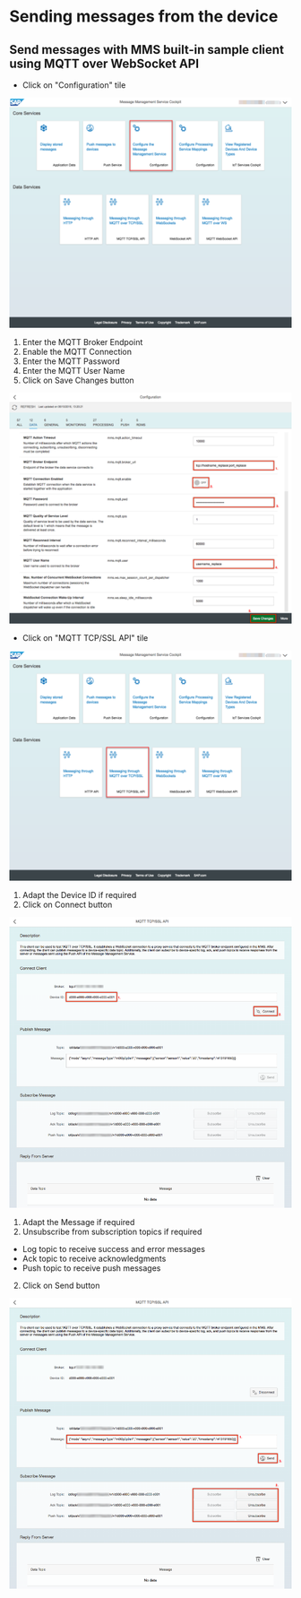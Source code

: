 # Sending messages from the device

## Send messages with MMS built-in sample client using MQTT over WebSocket API

* Click on "Configuration" tile

![MMS Send Built-in MQTT](../../../../../images/mms_configure_builtin_01.png)

1. Enter the MQTT Broker Endpoint
2. Enable the MQTT Connection
3. Enter the MQTT Password
4. Enter the MQTT User Name
5. Click on Save Changes button

![MMS Send Built-in MQTT](../../../../../images/mms_configure_builtin_02.png)

* Click on "MQTT TCP/SSL API" tile

![MMS Send Built-in MQTT](../../../../../images/mms_send_builtin_tcpmqtt_01.png)

1. Adapt the Device ID if required
2. Click on Connect button

![MMS Send Built-in MQTT](../../../../../images/mms_send_builtin_tcpmqtt_02.png)

1. Adapt the Message if required
2. Unsubscribe from subscription topics if required
  * Log topic to receive success and error messages
  * Ack topic to receive acknowledgments
  * Push topic to receive push messages
2. Click on Send button

![MMS Send Built-in MQTT](../../../../../images/mms_send_builtin_tcpmqtt_03.png)



